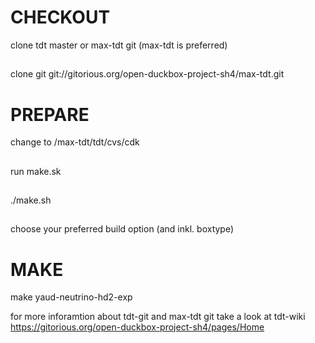 # CHECKOUT #
clone tdt master or max-tdt git (max-tdt is preferred)
##  ##
clone git git://gitorious.org/open-duckbox-project-sh4/max-tdt.git
# PREPARE #
change to /max-tdt/tdt/cvs/cdk
##  ##
run make.sk
##  ##
./make.sh
##  ##
choose your preferred build option (and inkl. boxtype)
# MAKE #
make yaud-neutrino-hd2-exp

for more inforamtion about tdt-git and max-tdt git take a look at tdt-wiki
https://gitorious.org/open-duckbox-project-sh4/pages/Home